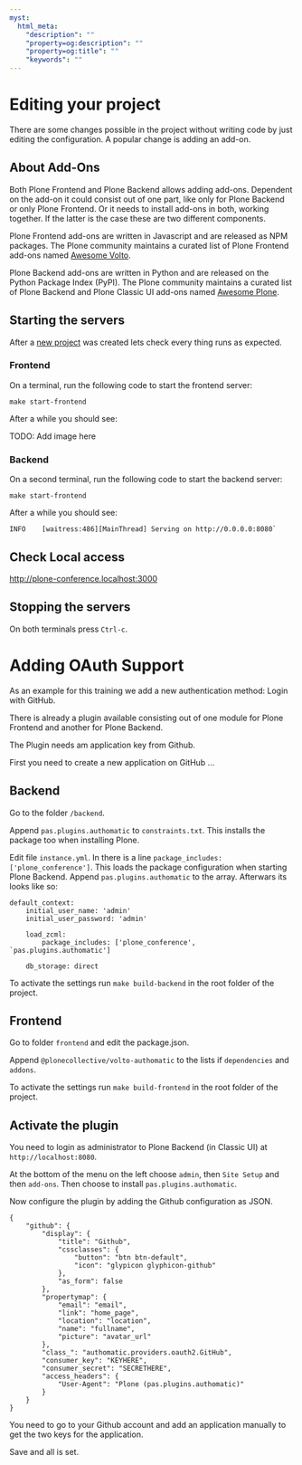 ```yaml
---
myst:
  html_meta:
    "description": ""
    "property=og:description": ""
    "property=og:title": ""
    "keywords": ""
---
```


# Editing your project

There are some changes possible in the project without writing code by just editing the configuration.
A popular change is adding an add-on.

## About Add-Ons

Both Plone Frontend and Plone Backend allows adding add-ons.
Dependent on the add-on it could consist out of one part, like only for Plone Backend or only Plone Frontend.
Or it needs to install add-ons in both, working together.
If the latter is the case these are two different components.

Plone Frontend add-ons are written in Javascript and are released as NPM packages.
The Plone community maintains a curated list of Plone Frontend add-ons named [Awesome Volto](https://github.com/collective/awesome-volto).

Plone Backend add-ons are written in Python and are released on the Python Package Index (PyPI).
The Plone community maintains a curated list of Plone Backend and Plone Classic UI add-ons named [Awesome Plone](https://github.com/collective/awesome-plone).


## Starting the servers

After a [new project](new-project.md) was created lets check every thing runs as expected.

### Frontend
On a terminal, run the following code to start the frontend server:

```{code-base} shell
make start-frontend
```
After a while you should see:

TODO: Add image here

### Backend

On a second terminal, run the following code to start the backend server:

```{code-base} shell
make start-frontend
```

After a while you should see:

```
INFO    [waitress:486][MainThread] Serving on http://0.0.0.0:8080`
```

## Check Local access

http://plone-conference.localhost:3000

## Stopping the servers

On both terminals press `Ctrl-c`.

# Adding OAuth Support

As an example for this training we add a new authentication method:
Login with GitHub.

There is already a plugin available consisting out of one module for Plone Frontend and another for Plone Backend.

The Plugin needs am application key from Github.

First you need to create a new application on GitHub ...

## Backend

Go to the folder `/backend`.

Append `pas.plugins.authomatic` to `constraints.txt`.
This installs the package too when installing Plone.

Edit file `instance.yml`.
In there is a line `package_includes: ['plone_conference']`.
This loads the package configuration when starting Plone Backend.
Append `pas.plugins.authomatic` to the array.
Afterwars its looks like so:

```
default_context:
    initial_user_name: 'admin'
    initial_user_password: 'admin'

    load_zcml:
        package_includes: ['plone_conference', `pas.plugins.authomatic']

    db_storage: direct
```

To activate the settings run `make build-backend` in the root folder of the project.

## Frontend

Go to folder `frontend` and edit the package.json.

Append `@plonecollective/volto-authomatic` to the lists if `dependencies` and `addons`.

To activate the settings run `make build-frontend` in the root folder of the project.

## Activate the plugin

You need to login as administrator to Plone Backend (in Classic UI) at `http://localhost:8080`.

At the bottom of the menu on the left choose `admin`, then `Site Setup` and then `add-ons`.
Then choose to install `pas.plugins.authomatic`.

Now configure the plugin by adding the Github configuration as JSON.

```
{
    "github": {
        "display": {
            "title": "Github",
            "cssclasses": {
                "button": "btn btn-default",
                "icon": "glypicon glyphicon-github"
            },
            "as_form": false
        },
        "propertymap": {
            "email": "email",
            "link": "home_page",
            "location": "location",
            "name": "fullname",
            "picture": "avatar_url"
        },
        "class_": "authomatic.providers.oauth2.GitHub",
        "consumer_key": "KEYHERE",
        "consumer_secret": "SECRETHERE",
        "access_headers": {
            "User-Agent": "Plone (pas.plugins.authomatic)"
        }
    }
}
```

You need to go to your Github account and add an application manually to get the two keys for the application.

Save and all is set.
